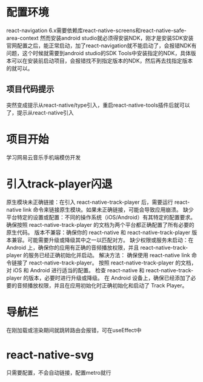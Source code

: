 # 配置环境
react-navigation  6.x需要依赖库react-native-screens和react-native-safe-area-context
然而安装android studio就必须得安装NDK，刚才是安装SDK安装官网配置之后，能正常启动，加了react-navigation就不能启动了，会报错NDK有问题，这个时候就需要到android studio的SDK Tools中安装指定的NDK，具体版本可以在安装前启动项目，会报错找不到指定版本的NDK，然后再去找指定版本的就可以。
## 项目代码提示
突然变成提示从react-native/type引入，重启react-native-tools插件后就可以了，提示从react-native引入

# 项目开始
学习网易云音乐手机端模仿开发

# 引入track-player闪退
原生模块未正确链接：在引入 react-native-track-player 后，需要运行 react-native link 命令来链接原生模块。如果未正确链接，可能会导致应用崩溃。
缺少平台特定的设置或配置：不同的操作系统（iOS/Android）有其特定的配置要求。确保按照 react-native-track-player 的文档为两个平台都正确配置了所有必要的原生代码。
版本不兼容：确保你的 react-native 和 react-native-track-player 版本兼容。可能需要升级或降级其中之一以匹配对方。
缺少权限或服务未启动：在 Android 上，确保你的应用有正确的音频播放权限，并且 react-native-track-player 的服务已经正确初始化并启动。
解决方法：
确保使用 react-native link 命令链接了 react-native-track-player。
按照 react-native-track-player 的文档，对 iOS 和 Android 进行适当的配置。
检查 react-native 和 react-native-track-player 的版本，必要时进行升级或降级。
在 Android 设备上，确保已经添加了必要的音频播放权限，并且在应用初始化时正确初始化和启动了 Track Player。
# 导航栏
在刚加载或渲染期间就跳转路由会报错，可在useEffect中
# react-native-svg
只需要配置，不会自动链接，配置metro就行
